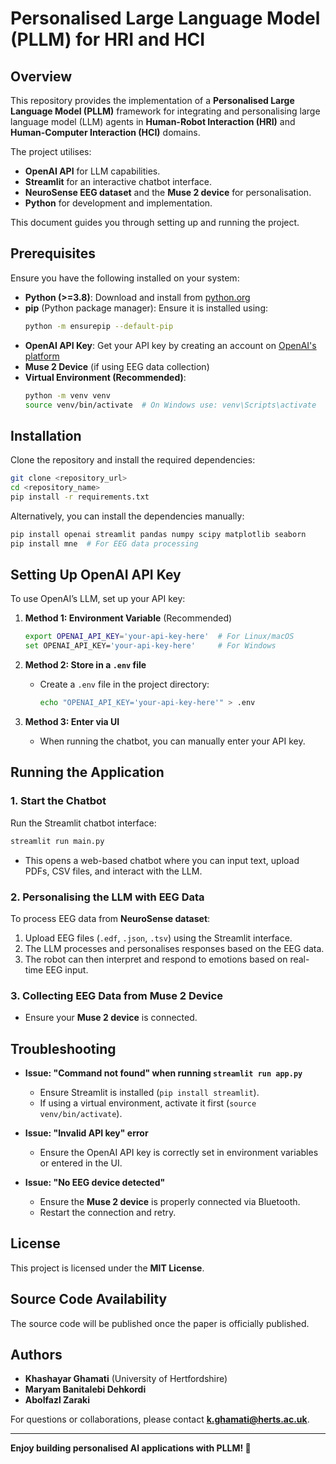 # Personalised Large Language Model (PLLM) for HRI and HCI

## Overview
This repository provides the implementation of a **Personalised Large Language Model (PLLM)** framework for integrating and personalising large language model (LLM) agents in **Human-Robot Interaction (HRI)** and **Human-Computer Interaction (HCI)** domains. 

The project utilises:
- **OpenAI API** for LLM capabilities.
- **Streamlit** for an interactive chatbot interface.
- **NeuroSense EEG dataset** and the **Muse 2 device** for personalisation.
- **Python** for development and implementation.

This document guides you through setting up and running the project.

## Prerequisites
Ensure you have the following installed on your system:

- **Python (>=3.8)**: Download and install from [python.org](https://www.python.org/downloads/)
- **pip** (Python package manager): Ensure it is installed using:
  ```bash
  python -m ensurepip --default-pip
  ```
- **OpenAI API Key**: Get your API key by creating an account on [OpenAI's platform](https://platform.openai.com/)
- **Muse 2 Device** (if using EEG data collection)
- **Virtual Environment (Recommended)**:
  ```bash
  python -m venv venv
  source venv/bin/activate  # On Windows use: venv\Scripts\activate
  ```

## Installation
Clone the repository and install the required dependencies:

```bash
git clone <repository_url>
cd <repository_name>
pip install -r requirements.txt
```

Alternatively, you can install the dependencies manually:
```bash
pip install openai streamlit pandas numpy scipy matplotlib seaborn
pip install mne  # For EEG data processing
```

## Setting Up OpenAI API Key
To use OpenAI’s LLM, set up your API key:

1. **Method 1: Environment Variable** (Recommended)
   ```bash
   export OPENAI_API_KEY='your-api-key-here'  # For Linux/macOS
   set OPENAI_API_KEY='your-api-key-here'     # For Windows
   ```

2. **Method 2: Store in a `.env` file**
   - Create a `.env` file in the project directory:
     ```bash
     echo "OPENAI_API_KEY='your-api-key-here'" > .env
     ```

3. **Method 3: Enter via UI**
   - When running the chatbot, you can manually enter your API key.

## Running the Application

### 1. Start the Chatbot
Run the Streamlit chatbot interface:
```bash
streamlit run main.py
```
- This opens a web-based chatbot where you can input text, upload PDFs, CSV files, and interact with the LLM.

### 2. Personalising the LLM with EEG Data
To process EEG data from **NeuroSense dataset**:
1. Upload EEG files (`.edf`, `.json`, `.tsv`) using the Streamlit interface.
2. The LLM processes and personalises responses based on the EEG data.
3. The robot can then interpret and respond to emotions based on real-time EEG input.

### 3. Collecting EEG Data from Muse 2 Device
- Ensure your **Muse 2 device** is connected.


## Troubleshooting
- **Issue: "Command not found" when running `streamlit run app.py`**
  - Ensure Streamlit is installed (`pip install streamlit`).
  - If using a virtual environment, activate it first (`source venv/bin/activate`).

- **Issue: "Invalid API key" error**
  - Ensure the OpenAI API key is correctly set in environment variables or entered in the UI.

- **Issue: "No EEG device detected"**
  - Ensure the **Muse 2 device** is properly connected via Bluetooth.
  - Restart the connection and retry.

## License
This project is licensed under the **MIT License**. 

## Source Code Availability
The source code will be published once the paper is officially published.

## Authors
- **Khashayar Ghamati** (University of Hertfordshire)
- **Maryam Banitalebi Dehkordi**
- **Abolfazl Zaraki**

For questions or collaborations, please contact **k.ghamati@herts.ac.uk**.

---
**Enjoy building personalised AI applications with PLLM! 🚀**

